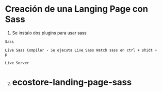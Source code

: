# Creación de una Langing Page con Sass

1. Se instalo dos plugins para usar sass

```
Sass
```
```
Live Sass Compiler - Se ejecuta Live Sass Watch sass en ctrl + shidt + p
```
```
Live Server
```

2. # ecostore-landing-page-sass
